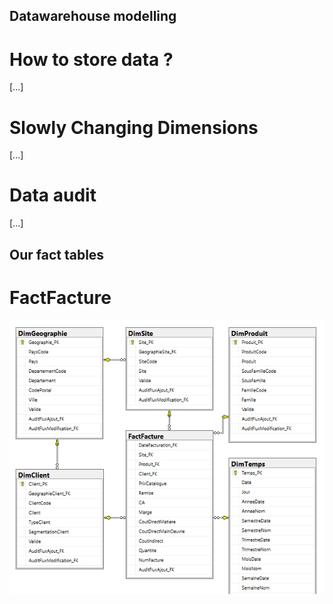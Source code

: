 ## Datawarehouse modelling

# How to store data ?

[...]

# Slowly Changing Dimensions

[...]

# Data audit

[...]

## Our fact tables

# FactFacture

![FactFacture schema](https://github.com/thomasdaille/Image-Library/blob/master/FactFacture.PNG)

